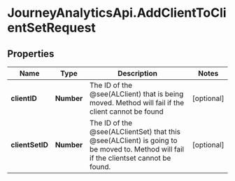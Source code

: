 # JourneyAnalyticsApi.AddClientToClientSetRequest

## Properties

Name | Type | Description | Notes
------------ | ------------- | ------------- | -------------
**clientID** | **Number** | The ID of the @see(ALClient) that is being moved. Method will fail if the client cannot be found | [optional] 
**clientSetID** | **Number** | The ID of the @see(ALClientSet) that this @see(ALClient) is going to be moved to. Method will fail if the clientset cannot be found. | [optional] 


